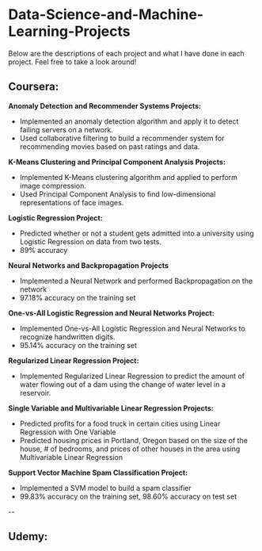 # Data-Science-and-Machine-Learning-Projects

Below are the descriptions of each project and what I have done in each project.  Feel free to take a look around!

## Coursera:

**Anomaly Detection and Recommender Systems Projects:**
- Implemented an anomaly detection algorithm and apply it to detect failing servers on a network.
- Used collaborative filtering to build a recommender system for recommending movies based on past ratings and data.

**K-Means Clustering and Principal Component Analysis Projects:**
- Implemented K-Means clustering algorithm and applied to perform image compression.
- Used Principal Component Analysis to find low-dimensional representations of face images.

**Logistic Regression Project:**
- Predicted whether or not a student gets admitted into a university using Logistic Regression on data from two tests.
- 89% accuracy

**Neural Networks and Backpropagation Projects**
- Implemented a Neural Network and performed Backpropagation on the network
- 97.18% accuracy on the training set

**One-vs-All Logistic Regression and Neural Networks Project:**
- Implemented One-vs-All Logistic Regression and Neural Networks to recognize handwritten digits.
- 95.14% accuracy on the training set

**Regularized Linear Regression Project:**
- Implemented Regularized Linear Regression to predict the amount of water flowing out of a dam using the change of water level in a reservoir.

**Single Variable and Multivariable Linear Regression Projects:**
- Predicted profits for a food truck in certain cities using Linear Regression with One Variable
- Predicted housing prices in Portland, Oregon based on the size of the house, # of bedrooms, and prices of other houses in the area using Multivariable Linear Regression

**Support Vector Machine Spam Classification Project:**
- Implemented a SVM model to build a spam classifier
- 99.83% accuracy on the training set, 98.60% accuracy on test set

--

## Udemy:
